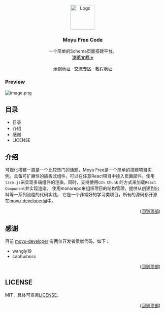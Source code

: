<!-- 项目logo -->
<br />
<div align="center" id="top">
  <a href="https://github.com/moyu-developer">
    <img src="https://s2.loli.net/2022/03/16/f6AbT7nGh8OQt9y.png" alt="Logo" width="80" height="80">
  </a>

  <h3 align="center">Moyu Free Code</h3>

  <p align="center">
    一个简单的Schema页面搭建平台。
    <br />
    <a href=""><strong>浏览文档 »</strong></a>
    <br />
    <br />
    <a href="">示例地址</a>
    ·
    <a href="">交流专区</a>
    ·
    <a href="">教程地址</a>
  </p>
</div>

### Preview

![image.png](https://p9-juejin.byteimg.com/tos-cn-i-k3u1fbpfcp/5457321c0eef4a60a2e9f0bc39e4b020~tplv-k3u1fbpfcp-watermark.image?)

## 目录

- 目录
- 介绍
- 感谢
- LICENSE

## 介绍

可视化搭建一直是一个比较热门的话题，Moyu Free是一个简单的搭建项目实例。具备可扩展性的插拔式组件，可以在任意React项目中接入页面部件。使用`taro.js`来实现多端组件的渲染。同时，支持使用`Cdn Chunk` 的方式来加载`React Component`并实现渲染。
使用monorepo来组织项目的结构管理，提供从创建到出料等一系列流程的代码实践。
它是一个非常好的学习类项目，所有的源码都开源在[moyu-developer](https://github.com/moyu-developer)当中。


<p align="right">(<a href="#top">回到顶部</a>)</p>


## 感谢

目前 [moyu-developer](https://github.com/moyu-developer) 有两位开发者贡献代码。如下：

- wangly19
- caohuiboss
<p align="right">(<a href="#top">回到顶部</a>)</p>


## LICENSE

MIT，具体可查阅[LICENSE](https://github.com/moyu-developer/moyu-free-code/blob/main/LICENSE)。 
<p align="right">(<a href="#top">回到顶部</a>)</p>
